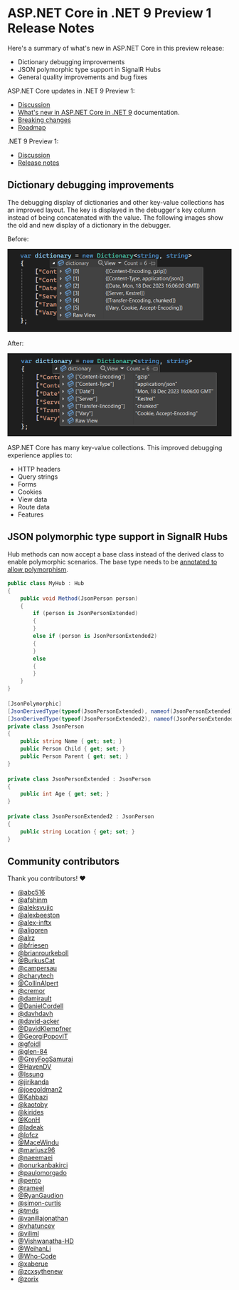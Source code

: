 # ASP.NET Core in .NET 9 Preview 1 Release Notes

Here's a summary of what's new in ASP.NET Core in this preview release:

- Dictionary debugging improvements
- JSON polymorphic type support in SignalR Hubs
- General quality improvements and bug fixes

ASP.NET Core updates in .NET 9 Preview 1:

* [Discussion](https://github.com/dotnet/aspnetcore/discussions/54007)
* [What's new in ASP.NET Core in .NET 9](https://learn.microsoft.com/aspnet/core/release-notes/aspnetcore-9.0) documentation.
* [Breaking changes](https://docs.microsoft.com/dotnet/core/compatibility/9.0#aspnet-core)
* [Roadmap](https://aka.ms/aspnet/roadmap)

.NET 9 Preview 1:
* [Discussion](https://aka.ms/dotnet/9/preview1)
* [Release notes](README.md) 

## Dictionary debugging improvements

The debugging display of dictionaries and other key-value collections has an improved layout. The key is displayed in the debugger's key column instead of being concatenated with the value. The following images show the old and new display of a dictionary in the debugger.

Before:

![Prior experience debugging dictionaries.](./media/dictionary-debugging-repo-before.png)

After: 

![New experience debugging dictionaries.](./media/dictionary-debugging-repo-after.png)

ASP.NET Core has many key-value collections. This improved debugging experience applies to:

- HTTP headers
- Query strings
- Forms
- Cookies
- View data
- Route data
- Features

## JSON polymorphic type support in SignalR Hubs

Hub methods can now accept a base class instead of the derived class to enable polymorphic scenarios. The base type needs to be [annotated to allow polymorphism](https://learn.microsoft.com/dotnet/standard/serialization/system-text-json/polymorphism).

```csharp
public class MyHub : Hub
{
    public void Method(JsonPerson person)
    {
        if (person is JsonPersonExtended)
        {
        }
        else if (person is JsonPersonExtended2)
        {
        }
        else
        {
        }
    }
}

[JsonPolymorphic]
[JsonDerivedType(typeof(JsonPersonExtended), nameof(JsonPersonExtended))]
[JsonDerivedType(typeof(JsonPersonExtended2), nameof(JsonPersonExtended2))]
private class JsonPerson
{
    public string Name { get; set; }
    public Person Child { get; set; }
    public Person Parent { get; set; }
}

private class JsonPersonExtended : JsonPerson
{
    public int Age { get; set; }
}

private class JsonPersonExtended2 : JsonPerson
{
    public string Location { get; set; }
}
```

## Community contributors

Thank you contributors! ❤️

- [@abc516](https://github.com/dotnet/aspnetcore/pulls?q=is%3Apr+is%3Amerged+milestone%3A9.0-preview1+author%3Aabc516)
- [@afshinm](https://github.com/dotnet/aspnetcore/pulls?q=is%3Apr+is%3Amerged+milestone%3A9.0-preview1+author%3Aafshinm)
- [@aleksvujic](https://github.com/dotnet/aspnetcore/pulls?q=is%3Apr+is%3Amerged+milestone%3A9.0-preview1+author%3Aaleksvujic)
- [@alexbeeston](https://github.com/dotnet/aspnetcore/pulls?q=is%3Apr+is%3Amerged+milestone%3A9.0-preview1+author%3Aalexbeeston)
- [@alex-inftx](https://github.com/dotnet/aspnetcore/pulls?q=is%3Apr+is%3Amerged+milestone%3A9.0-preview1+author%3Aalex-inftx)
- [@aligoren](https://github.com/dotnet/aspnetcore/pulls?q=is%3Apr+is%3Amerged+milestone%3A9.0-preview1+author%3Aaligoren)
- [@alrz](https://github.com/dotnet/aspnetcore/pulls?q=is%3Apr+is%3Amerged+milestone%3A9.0-preview1+author%3Aalrz)
- [@bfriesen](https://github.com/dotnet/aspnetcore/pulls?q=is%3Apr+is%3Amerged+milestone%3A9.0-preview1+author%3Abfriesen)
- [@brianrourkeboll](https://github.com/dotnet/aspnetcore/pulls?q=is%3Apr+is%3Amerged+milestone%3A9.0-preview1+author%3Abrianrourkeboll)
- [@BurkusCat](https://github.com/dotnet/aspnetcore/pulls?q=is%3Apr+is%3Amerged+milestone%3A9.0-preview1+author%3ABurkusCat)
- [@campersau](https://github.com/dotnet/aspnetcore/pulls?q=is%3Apr+is%3Amerged+milestone%3A9.0-preview1+author%3Acampersau)
- [@charytech](https://github.com/dotnet/aspnetcore/pulls?q=is%3Apr+is%3Amerged+milestone%3A9.0-preview1+author%3Acharytech)
- [@CollinAlpert](https://github.com/dotnet/aspnetcore/pulls?q=is%3Apr+is%3Amerged+milestone%3A9.0-preview1+author%3ACollinAlpert)
- [@cremor](https://github.com/dotnet/aspnetcore/pulls?q=is%3Apr+is%3Amerged+milestone%3A9.0-preview1+author%3Acremor)
- [@damirault](https://github.com/dotnet/aspnetcore/pulls?q=is%3Apr+is%3Amerged+milestone%3A9.0-preview1+author%3Adamirault)
- [@DanielCordell](https://github.com/dotnet/aspnetcore/pulls?q=is%3Apr+is%3Amerged+milestone%3A9.0-preview1+author%3ADanielCordell)
- [@davhdavh](https://github.com/dotnet/aspnetcore/pulls?q=is%3Apr+is%3Amerged+milestone%3A9.0-preview1+author%3Adavhdavh)
- [@david-acker](https://github.com/dotnet/aspnetcore/pulls?q=is%3Apr+is%3Amerged+milestone%3A9.0-preview1+author%3Adavid-acker)
- [@DavidKlempfner](https://github.com/dotnet/aspnetcore/pulls?q=is%3Apr+is%3Amerged+milestone%3A9.0-preview1+author%3ADavidKlempfner)
- [@GeorgiPopovIT](https://github.com/dotnet/aspnetcore/pulls?q=is%3Apr+is%3Amerged+milestone%3A9.0-preview1+author%3AGeorgiPopovIT)
- [@gfoidl](https://github.com/dotnet/aspnetcore/pulls?q=is%3Apr+is%3Amerged+milestone%3A9.0-preview1+author%3Agfoidl)
- [@glen-84](https://github.com/dotnet/aspnetcore/pulls?q=is%3Apr+is%3Amerged+milestone%3A9.0-preview1+author%3Aglen-84)
- [@GreyFogSamurai](https://github.com/dotnet/aspnetcore/pulls?q=is%3Apr+is%3Amerged+milestone%3A9.0-preview1+author%3AGreyFogSamurai)
- [@HavenDV](https://github.com/dotnet/aspnetcore/pulls?q=is%3Apr+is%3Amerged+milestone%3A9.0-preview1+author%3AHavenDV)
- [@Issung](https://github.com/dotnet/aspnetcore/pulls?q=is%3Apr+is%3Amerged+milestone%3A9.0-preview1+author%3AIssung)
- [@jirikanda](https://github.com/dotnet/aspnetcore/pulls?q=is%3Apr+is%3Amerged+milestone%3A9.0-preview1+author%3Ajirikanda)
- [@joegoldman2](https://github.com/dotnet/aspnetcore/pulls?q=is%3Apr+is%3Amerged+milestone%3A9.0-preview1+author%3Ajoegoldman2)
- [@Kahbazi](https://github.com/dotnet/aspnetcore/pulls?q=is%3Apr+is%3Amerged+milestone%3A9.0-preview1+author%3AKahbazi)
- [@kaotoby](https://github.com/dotnet/aspnetcore/pulls?q=is%3Apr+is%3Amerged+milestone%3A9.0-preview1+author%3Akaotoby)
- [@kirides](https://github.com/dotnet/aspnetcore/pulls?q=is%3Apr+is%3Amerged+milestone%3A9.0-preview1+author%3Akirides)
- [@KonH](https://github.com/dotnet/aspnetcore/pulls?q=is%3Apr+is%3Amerged+milestone%3A9.0-preview1+author%3AKonH)
- [@ladeak](https://github.com/dotnet/aspnetcore/pulls?q=is%3Apr+is%3Amerged+milestone%3A9.0-preview1+author%3Aladeak)
- [@lofcz](https://github.com/dotnet/aspnetcore/pulls?q=is%3Apr+is%3Amerged+milestone%3A9.0-preview1+author%3Alofcz)
- [@MaceWindu](https://github.com/dotnet/aspnetcore/pulls?q=is%3Apr+is%3Amerged+milestone%3A9.0-preview1+author%3AMaceWindu)
- [@mariusz96](https://github.com/dotnet/aspnetcore/pulls?q=is%3Apr+is%3Amerged+milestone%3A9.0-preview1+author%3Amariusz96)
- [@naeemaei](https://github.com/dotnet/aspnetcore/pulls?q=is%3Apr+is%3Amerged+milestone%3A9.0-preview1+author%3Anaeemaei)
- [@onurkanbakirci](https://github.com/dotnet/aspnetcore/pulls?q=is%3Apr+is%3Amerged+milestone%3A9.0-preview1+author%3Aonurkanbakirci)
- [@paulomorgado](https://github.com/dotnet/aspnetcore/pulls?q=is%3Apr+is%3Amerged+milestone%3A9.0-preview1+author%3Apaulomorgado)
- [@pentp](https://github.com/dotnet/aspnetcore/pulls?q=is%3Apr+is%3Amerged+milestone%3A9.0-preview1+author%3Apentp)
- [@rameel](https://github.com/dotnet/aspnetcore/pulls?q=is%3Apr+is%3Amerged+milestone%3A9.0-preview1+author%3Arameel)
- [@RyanGaudion](https://github.com/dotnet/aspnetcore/pulls?q=is%3Apr+is%3Amerged+milestone%3A9.0-preview1+author%3ARyanGaudion)
- [@simon-curtis](https://github.com/dotnet/aspnetcore/pulls?q=is%3Apr+is%3Amerged+milestone%3A9.0-preview1+author%3Asimon-curtis)
- [@tmds](https://github.com/dotnet/aspnetcore/pulls?q=is%3Apr+is%3Amerged+milestone%3A9.0-preview1+author%3Atmds)
- [@vanillajonathan](https://github.com/dotnet/aspnetcore/pulls?q=is%3Apr+is%3Amerged+milestone%3A9.0-preview1+author%3Avanillajonathan)
- [@vhatuncev](https://github.com/dotnet/aspnetcore/pulls?q=is%3Apr+is%3Amerged+milestone%3A9.0-preview1+author%3Avhatuncev)
- [@viliml](https://github.com/dotnet/aspnetcore/pulls?q=is%3Apr+is%3Amerged+milestone%3A9.0-preview1+author%3Aviliml)
- [@Vishwanatha-HD](https://github.com/dotnet/aspnetcore/pulls?q=is%3Apr+is%3Amerged+milestone%3A9.0-preview1+author%3AVishwanatha-HD)
- [@WeihanLi](https://github.com/dotnet/aspnetcore/pulls?q=is%3Apr+is%3Amerged+milestone%3A9.0-preview1+author%3AWeihanLi)
- [@Who-Code](https://github.com/dotnet/aspnetcore/pulls?q=is%3Apr+is%3Amerged+milestone%3A9.0-preview1+author%3AWho-Code)
- [@xaberue](https://github.com/dotnet/aspnetcore/pulls?q=is%3Apr+is%3Amerged+milestone%3A9.0-preview1+author%3Axaberue)
- [@zcxsythenew](https://github.com/dotnet/aspnetcore/pulls?q=is%3Apr+is%3Amerged+milestone%3A9.0-preview1+author%3Azcxsythenew)
- [@zorix](https://github.com/dotnet/aspnetcore/pulls?q=is%3Apr+is%3Amerged+milestone%3A9.0-preview1+author%3Azorix)
